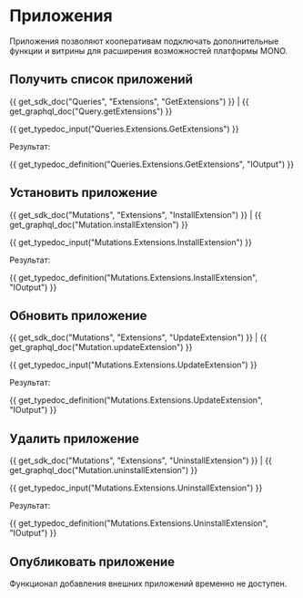 # Приложения

Приложения позволяют кооперативам подключать дополнительные функции и витрины для расширения возможностей платформы MONO.

## Получить список приложений
{{ get_sdk_doc("Queries", "Extensions", "GetExtensions") }} | {{ get_graphql_doc("Query.getExtensions") }}

{{ get_typedoc_input("Queries.Extensions.GetExtensions") }}

Результат:

{{ get_typedoc_definition("Queries.Extensions.GetExtensions", "IOutput") }}

## Установить приложение
{{ get_sdk_doc("Mutations", "Extensions", "InstallExtension") }} | {{ get_graphql_doc("Mutation.installExtension") }}

{{ get_typedoc_input("Mutations.Extensions.InstallExtension") }}

Результат:

{{ get_typedoc_definition("Mutations.Extensions.InstallExtension", "IOutput") }}

## Обновить приложение
{{ get_sdk_doc("Mutations", "Extensions", "UpdateExtension") }} | {{ get_graphql_doc("Mutation.updateExtension") }}

{{ get_typedoc_input("Mutations.Extensions.UpdateExtension") }}

Результат:

{{ get_typedoc_definition("Mutations.Extensions.UpdateExtension", "IOutput") }}

## Удалить приложение
{{ get_sdk_doc("Mutations", "Extensions", "UninstallExtension") }} | {{ get_graphql_doc("Mutation.uninstallExtension") }}

{{ get_typedoc_input("Mutations.Extensions.UninstallExtension") }}

Результат:

{{ get_typedoc_definition("Mutations.Extensions.UninstallExtension", "IOutput") }}


## Опубликовать приложение

Функционал добавления внешних приложений временно не доступен.
